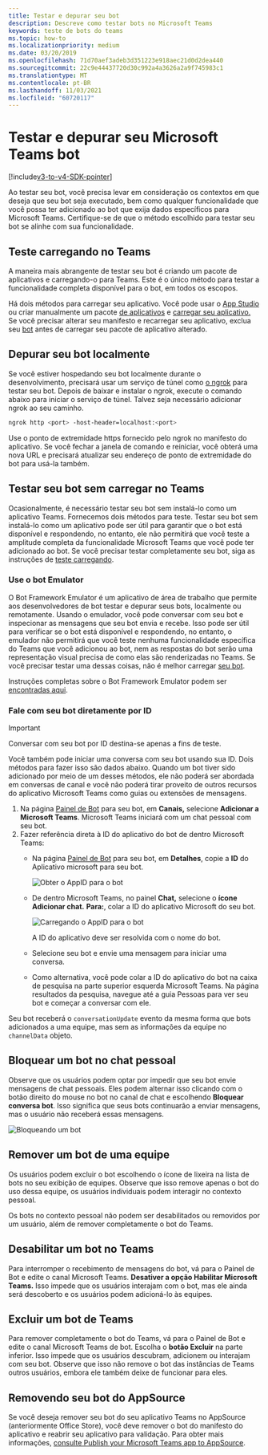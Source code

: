 ```yaml
---
title: Testar e depurar seu bot
description: Descreve como testar bots no Microsoft Teams
keywords: teste de bots do teams
ms.topic: how-to
ms.localizationpriority: medium
ms.date: 03/20/2019
ms.openlocfilehash: 71d70aef3adeb3d351223e918aec21d0d2dea440
ms.sourcegitcommit: 22c9e44437720d30c992a4a3626a2a9f745983c1
ms.translationtype: MT
ms.contentlocale: pt-BR
ms.lasthandoff: 11/03/2021
ms.locfileid: "60720117"
---
```

# <a name="test-and-debug-your-microsoft-teams-bot"></a>Testar e depurar seu Microsoft Teams bot

[!include[v3-to-v4-SDK-pointer](~/includes/v3-to-v4-pointer-bots.md)]

Ao testar seu bot, você precisa levar em consideração os contextos em que deseja que seu bot seja executado, bem como qualquer funcionalidade que você possa ter adicionado ao bot que exija dados específicos para Microsoft Teams. Certifique-se de que o método escolhido para testar seu bot se alinhe com sua funcionalidade.

## <a name="test-by-uploading-to-teams"></a>Teste carregando no Teams

A maneira mais abrangente de testar seu bot é criando um pacote de aplicativos e carregando-o para Teams. Este é o único método para testar a funcionalidade completa disponível para o bot, em todos os escopos.

Há dois métodos para carregar seu aplicativo. Você pode usar o [App Studio](~/concepts/build-and-test/app-studio-overview.md) ou criar manualmente um pacote [de aplicativos](~/concepts/build-and-test/apps-package.md) e [carregar seu aplicativo.](~/concepts/deploy-and-publish/apps-upload.md) Se você precisar alterar seu manifesto e recarregar seu aplicativo, exclua seu [bot](#deleting-a-bot-from-teams) antes de carregar seu pacote de aplicativo alterado.

## <a name="debug-your-bot-locally"></a>Depurar seu bot localmente

Se você estiver hospedando seu bot localmente durante o desenvolvimento, precisará usar um serviço de túnel como [o ngrok](https://ngrok.com/) para testar seu bot. Depois de baixar e instalar o ngrok, execute o comando abaixo para iniciar o serviço de túnel. Talvez seja necessário adicionar ngrok ao seu caminho.

```bash
ngrok http <port> -host-header=localhost:<port>
```

Use o ponto de extremidade https fornecido pelo ngrok no manifesto do aplicativo. Se você fechar a janela de comando e reiniciar, você obterá uma nova URL e precisará atualizar seu endereço de ponto de extremidade do bot para usá-la também.

## <a name="testing-your-bot-without-uploading-to-teams"></a>Testar seu bot sem carregar no Teams

Ocasionalmente, é necessário testar seu bot sem instalá-lo como um aplicativo Teams. Fornecemos dois métodos para teste. Testar seu bot sem instalá-lo como um aplicativo pode ser útil para garantir que o bot está disponível e respondendo, no entanto, ele não permitirá que você teste a amplitude completa da funcionalidade Microsoft Teams que você pode ter adicionado ao bot. Se você precisar testar completamente seu bot, siga as instruções de [teste carregando](#test-by-uploading-to-teams).

### <a name="use-the-bot-emulator"></a>Use o bot Emulator

O Bot Framework Emulator é um aplicativo de área de trabalho que permite aos desenvolvedores de bot testar e depurar seus bots, localmente ou remotamente. Usando o emulador, você pode conversar com seu bot e inspecionar as mensagens que seu bot envia e recebe. Isso pode ser útil para verificar se o bot está disponível e respondendo, no entanto, o emulador não permitirá que você teste nenhuma funcionalidade específica do Teams que você adicionou ao bot, nem as respostas do bot serão uma representação visual precisa de como elas são renderizadas no Teams. Se você precisar testar uma dessas coisas, não é melhor carregar [seu bot](#test-by-uploading-to-teams).

Instruções completas sobre o Bot Framework Emulator podem ser [encontradas aqui](/azure/bot-service/bot-service-debug-emulator?view=azure-bot-service-4.0&preserve-view=true).

### <a name="talk-to-your-bot-directly-by-id"></a>Fale com seu bot diretamente por ID

>[!Important]
>Conversar com seu bot por ID destina-se apenas a fins de teste.

Você também pode iniciar uma conversa com seu bot usando sua ID. Dois métodos para fazer isso são dados abaixo. Quando um bot tiver sido adicionado por meio de um desses métodos, ele não poderá ser abordada em conversas de canal e você não poderá tirar proveito de outros recursos do aplicativo Microsoft Teams como guias ou extensões de mensagens.

1. Na página [Painel de Bot](https://dev.botframework.com/bots) para seu bot, em **Canais,** selecione **Adicionar a Microsoft Teams**. Microsoft Teams iniciará com um chat pessoal com seu bot.
2. Fazer referência direta à ID do aplicativo do bot de dentro Microsoft Teams:
   * Na página [Painel de Bot](https://dev.botframework.com/bots) para seu bot, em **Detalhes**, copie a **ID** do Aplicativo microsoft para seu bot.
  
     ![Obter o AppID para o bot](~/assets/images/bots_appid_botframework.png)
  
   * De dentro Microsoft Teams, no painel **Chat,** selecione o **ícone Adicionar chat.** **Para:**, colar a ID do aplicativo Microsoft do seu bot.
  
     ![Carregando o AppID para o bot](~/assets/images/bots_uploading.png)

     A ID do aplicativo deve ser resolvida com o nome do bot.

   * Selecione seu bot e envie uma mensagem para iniciar uma conversa.
   * Como alternativa, você pode colar a ID do aplicativo do bot na caixa de pesquisa na parte superior esquerda Microsoft Teams. Na página resultados da pesquisa, navegue até a guia Pessoas para ver seu bot e começar a conversar com ele.

Seu bot receberá o `conversationUpdate` evento da mesma forma que bots adicionados a uma equipe, mas sem as informações da equipe no `channelData` objeto.

## <a name="blocking-a-bot-in-personal-chat"></a>Bloquear um bot no chat pessoal

Observe que os usuários podem optar por impedir que seu bot envie mensagens de chat pessoais. Eles podem alternar isso clicando com o botão direito do mouse no bot no canal de chat e escolhendo **Bloquear conversa bot**. Isso significa que seus bots continuarão a enviar mensagens, mas o usuário não receberá essas mensagens.

![Bloqueando um bot](~/assets/images/bots/botdisable.png)

## <a name="removing-a-bot-from-a-team"></a>Remover um bot de uma equipe

Os usuários podem excluir o bot escolhendo o ícone de lixeira na lista de bots no seu exibição de equipes. Observe que isso remove apenas o bot do uso dessa equipe, os usuários individuais podem interagir no contexto pessoal.

Os bots no contexto pessoal não podem ser desabilitados ou removidos por um usuário, além de remover completamente o bot do Teams.

## <a name="disabling-a-bot-in-teams"></a>Desabilitar um bot no Teams

Para interromper o recebimento de mensagens do bot, vá para o Painel de Bot e edite o canal Microsoft Teams. **Desativer a opção Habilitar Microsoft Teams.** Isso impede que os usuários interajam com o bot, mas ele ainda será descoberto e os usuários podem adicioná-lo às equipes.

## <a name="deleting-a-bot-from-teams"></a>Excluir um bot de Teams

Para remover completamente o bot do Teams, vá para o Painel de Bot e edite o canal Microsoft Teams de bot. Escolha o **botão Excluir** na parte inferior. Isso impede que os usuários descubram, adicionem ou interajam com seu bot. Observe que isso não remove o bot das instâncias de Teams outros usuários, embora ele também deixe de funcionar para eles.

## <a name="removing-your-bot-from-appsource"></a>Removendo seu bot do AppSource

Se você deseja remover seu bot do seu aplicativo Teams no AppSource (anteriormente Office Store), você deve remover o bot do manifesto do aplicativo e reabrir seu aplicativo para validação. Para obter mais informações, [consulte Publish your Microsoft Teams app to AppSource](~/concepts/deploy-and-publish/apps-publish.md).
